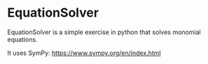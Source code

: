 # EquationSolver
EquationSolver is a simple exercise in python that solves monomial equations.

It uses SymPy: https://www.sympy.org/en/index.html
